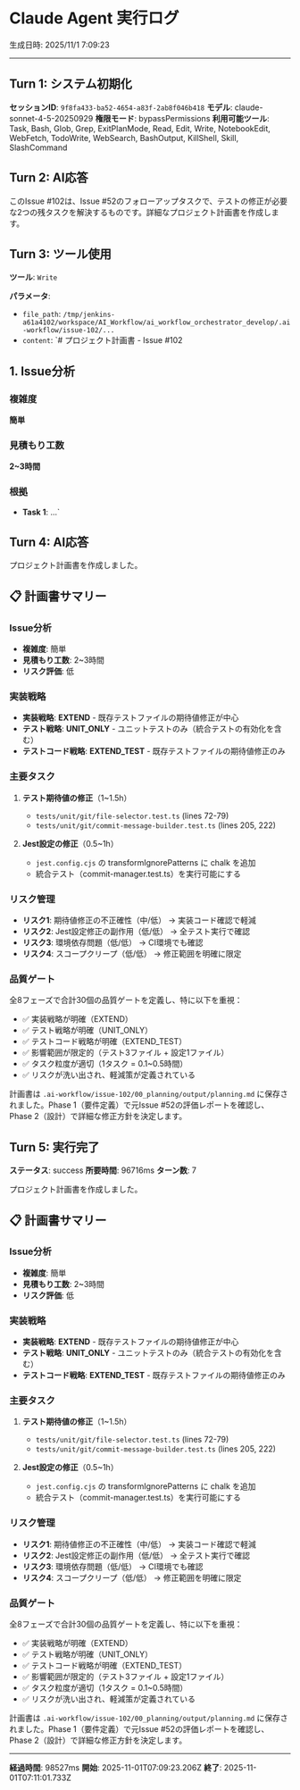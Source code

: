 # Claude Agent 実行ログ

生成日時: 2025/11/1 7:09:23

---

## Turn 1: システム初期化

**セッションID**: `9f8fa433-ba52-4654-a83f-2ab8f046b418`
**モデル**: claude-sonnet-4-5-20250929
**権限モード**: bypassPermissions
**利用可能ツール**: Task, Bash, Glob, Grep, ExitPlanMode, Read, Edit, Write, NotebookEdit, WebFetch, TodoWrite, WebSearch, BashOutput, KillShell, Skill, SlashCommand

## Turn 2: AI応答

このIssue #102は、Issue #52のフォローアップタスクで、テストの修正が必要な2つの残タスクを解決するものです。詳細なプロジェクト計画書を作成します。

## Turn 3: ツール使用

**ツール**: `Write`

**パラメータ**:
- `file_path`: `/tmp/jenkins-a61a4102/workspace/AI_Workflow/ai_workflow_orchestrator_develop/.ai-workflow/issue-102/...`
- `content`: `# プロジェクト計画書 - Issue #102

## 1. Issue分析

### 複雑度
**簡単**

### 見積もり工数
**2~3時間**

### 根拠
- **Task 1**: ...`

## Turn 4: AI応答

プロジェクト計画書を作成しました。

## 📋 計画書サマリー

### Issue分析
- **複雑度**: 簡単
- **見積もり工数**: 2~3時間
- **リスク評価**: 低

### 実装戦略
- **実装戦略**: **EXTEND** - 既存テストファイルの期待値修正が中心
- **テスト戦略**: **UNIT_ONLY** - ユニットテストのみ（統合テストの有効化を含む）
- **テストコード戦略**: **EXTEND_TEST** - 既存テストファイルの期待値修正のみ

### 主要タスク
1. **テスト期待値の修正**（1~1.5h）
   - `tests/unit/git/file-selector.test.ts` (lines 72-79)
   - `tests/unit/git/commit-message-builder.test.ts` (lines 205, 222)

2. **Jest設定の修正**（0.5~1h）
   - `jest.config.cjs` の transformIgnorePatterns に chalk を追加
   - 統合テスト（commit-manager.test.ts）を実行可能にする

### リスク管理
- **リスク1**: 期待値修正の不正確性（中/低） → 実装コード確認で軽減
- **リスク2**: Jest設定修正の副作用（低/低） → 全テスト実行で確認
- **リスク3**: 環境依存問題（低/低） → CI環境でも確認
- **リスク4**: スコープクリープ（低/低） → 修正範囲を明確に限定

### 品質ゲート
全8フェーズで合計30個の品質ゲートを定義し、特に以下を重視：
- ✅ 実装戦略が明確（EXTEND）
- ✅ テスト戦略が明確（UNIT_ONLY）
- ✅ テストコード戦略が明確（EXTEND_TEST）
- ✅ 影響範囲が限定的（テスト3ファイル + 設定1ファイル）
- ✅ タスク粒度が適切（1タスク = 0.1~0.5時間）
- ✅ リスクが洗い出され、軽減策が定義されている

計画書は `.ai-workflow/issue-102/00_planning/output/planning.md` に保存されました。Phase 1（要件定義）で元Issue #52の評価レポートを確認し、Phase 2（設計）で詳細な修正方針を決定します。

## Turn 5: 実行完了

**ステータス**: success
**所要時間**: 96716ms
**ターン数**: 7

プロジェクト計画書を作成しました。

## 📋 計画書サマリー

### Issue分析
- **複雑度**: 簡単
- **見積もり工数**: 2~3時間
- **リスク評価**: 低

### 実装戦略
- **実装戦略**: **EXTEND** - 既存テストファイルの期待値修正が中心
- **テスト戦略**: **UNIT_ONLY** - ユニットテストのみ（統合テストの有効化を含む）
- **テストコード戦略**: **EXTEND_TEST** - 既存テストファイルの期待値修正のみ

### 主要タスク
1. **テスト期待値の修正**（1~1.5h）
   - `tests/unit/git/file-selector.test.ts` (lines 72-79)
   - `tests/unit/git/commit-message-builder.test.ts` (lines 205, 222)

2. **Jest設定の修正**（0.5~1h）
   - `jest.config.cjs` の transformIgnorePatterns に chalk を追加
   - 統合テスト（commit-manager.test.ts）を実行可能にする

### リスク管理
- **リスク1**: 期待値修正の不正確性（中/低） → 実装コード確認で軽減
- **リスク2**: Jest設定修正の副作用（低/低） → 全テスト実行で確認
- **リスク3**: 環境依存問題（低/低） → CI環境でも確認
- **リスク4**: スコープクリープ（低/低） → 修正範囲を明確に限定

### 品質ゲート
全8フェーズで合計30個の品質ゲートを定義し、特に以下を重視：
- ✅ 実装戦略が明確（EXTEND）
- ✅ テスト戦略が明確（UNIT_ONLY）
- ✅ テストコード戦略が明確（EXTEND_TEST）
- ✅ 影響範囲が限定的（テスト3ファイル + 設定1ファイル）
- ✅ タスク粒度が適切（1タスク = 0.1~0.5時間）
- ✅ リスクが洗い出され、軽減策が定義されている

計画書は `.ai-workflow/issue-102/00_planning/output/planning.md` に保存されました。Phase 1（要件定義）で元Issue #52の評価レポートを確認し、Phase 2（設計）で詳細な修正方針を決定します。


---

**経過時間**: 98527ms
**開始**: 2025-11-01T07:09:23.206Z
**終了**: 2025-11-01T07:11:01.733Z